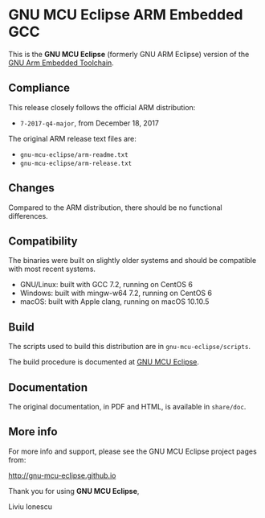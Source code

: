 # GNU MCU Eclipse ARM Embedded GCC

This is the **GNU MCU Eclipse** (formerly GNU ARM Eclipse) version of the 
[GNU Arm Embedded Toolchain](https://developer.arm.com/open-source/gnu-toolchain/gnu-rm).

## Compliance

This release closely follows the official ARM distribution:

- `7-2017-q4-major`, from December 18, 2017

The original ARM release text files are:

- `gnu-mcu-eclipse/arm-readme.txt`
- `gnu-mcu-eclipse/arm-release.txt`

## Changes

Compared to the ARM distribution, there should be no functional differences.

## Compatibility

The binaries were built on slightly older systems and should be compatible with most recent systems.

- GNU/Linux: built with GCC 7.2, running on CentOS 6
- Windows: built with mingw-w64 7.2, running on CentOS 6
- macOS: built with Apple clang, running on macOS 10.10.5

## Build

The scripts used to build this distribution are in `gnu-mcu-eclipse/scripts`.

The build procedure is documented at [GNU MCU Eclipse](...). 

## Documentation

The original documentation, in PDF and HTML, is available in `share/doc`.

## More info

For more info and support, please see the GNU MCU Eclipse project pages from:

  http://gnu-mcu-eclipse.github.io


Thank you for using **GNU MCU Eclipse**,

Liviu Ionescu


